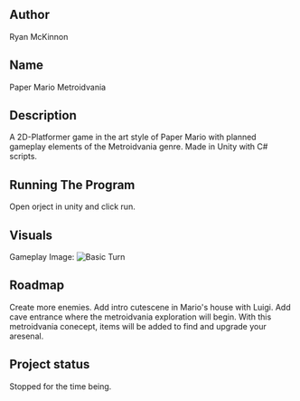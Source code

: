 ## Author
Ryan McKinnon

## Name
Paper Mario Metroidvania

## Description
A 2D-Platformer game in the art style of Paper Mario with planned gameplay elements of the Metroidvania genre. Made in Unity with C# scripts. 

## Running The Program
Open orject in unity and click run.

## Visuals
Gameplay Image:
<img src="BasicTurn.png" alt="Basic Turn">

## Roadmap
Create more enemies. 
Add intro cutescene in Mario's house with Luigi.
Add cave entrance where the metroidvania exploration will begin.
With this metroidvania conecept, items will be added to find and upgrade your aresenal.

## Project status
Stopped for the time being.
